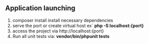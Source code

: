 ## Application launching

1) composer install install necessary dependencies
2) serve the port or create virtual host ex`
**php -S localhost:{port}**
3) access the project via http://localhost:{port}
4) Run all unit tests via: 
**vendor/bin/phpunit tests**